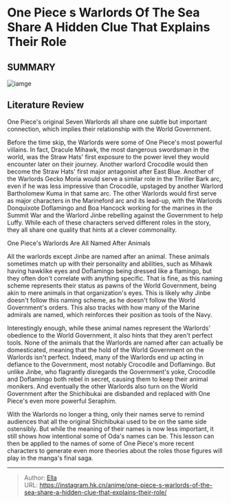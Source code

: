 # One Piece s Warlords Of The Sea Share A Hidden Clue That Explains Their Role


## SUMMARY 

![iamge](https://static1.srcdn.com/wordpress/wp-content/uploads/2023/09/one-piece-s-shichibukai.jpg)

## Literature Review

One Piece&#39;s original Seven Warlords all share one subtle but important connection, which implies their relationship with the World Government.





Before the time skip, the Warlords were some of One Piece&#39;s most powerful villains. In fact, Dracule Mihawk, the most dangerous swordsman in the world, was the Straw Hats&#39; first exposure to the power level they would encounter later on their journey. Another warlord Crocodile would then become the Straw Hats&#39; first major antagonist after East Blue. Another of the Warlords Gecko Moria would serve a similar role in the Thriller Bark arc, even if he was less impressive than Crocodile, upstaged by another Warlord Bartholomew Kuma in that same arc. The other Warlords would first serve as major characters in the Marineford arc and its lead-up, with the Warlords Donquixote Doflamingo and Boa Hancock working for the marines in the Summit War and the Warlord Jinbe rebelling against the Government to help Luffy. While each of these characters served different roles in the story, they all share one quality that hints at a clever commonality.





 One Piece&#39;s Warlords Are All Named After Animals 
          

All the warlords except Jinbe are named after an animal. These animals sometimes match up with their personality and abilities, such as Mihawk having hawklike eyes and Doflamingo being dressed like a flamingo, but they often don&#39;t correlate with anything specific. That is fine, as this naming scheme represents their status as pawns of the World Government, being akin to mere animals in that organization&#39;s eyes. This is likely why Jinbe doesn&#39;t follow this naming scheme, as he doesn&#39;t follow the World Government&#39;s orders. This also tracks with how many of the Marine admirals are named, which reinforces their position as tools of the Navy.

Interestingly enough, while these animal names represent the Warlords&#39; obedience to the World Government, it also hints that they aren&#39;t perfect tools. None of the animals that the Warlords are named after can actually be domesticated, meaning that the hold of the World Government on the Warlords isn&#39;t perfect. Indeed, many of the Warlords end up acting in defiance to the Government, most notably Crocodile and Doflamingo. But unlike Jinbe, who flagrantly disregards the Government&#39;s yoke, Crocodile and Doflamingo both rebel in secret, causing them to keep their animal monikers. And eventually the other Warlords also turn on the World Government after the Shichibukai are disbanded and replaced with One Piece&#39;s even more powerful Seraphim.




With the Warlords no longer a thing, only their names serve to remind audiences that all the original Shichibukai used to be on the same side ostensibly. But while the meaning of their names is now less important, it still shows how intentional some of Oda&#39;s names can be. This lesson can then be applied to the names of some of One Piece&#39;s more recent characters to generate even more theories about the roles those figures will play in the manga&#39;s final saga.



---

> Author: [Ella](https://instagram.hk.cn/)  
> URL: https://instagram.hk.cn/anime/one-piece-s-warlords-of-the-sea-share-a-hidden-clue-that-explains-their-role/  


